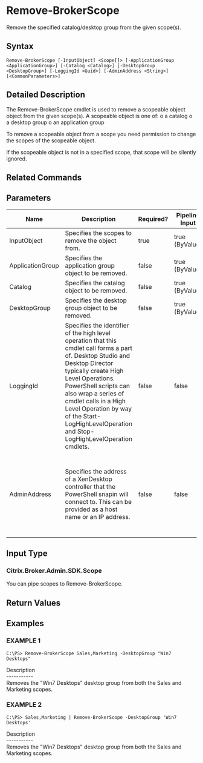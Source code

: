 ﻿# Remove-BrokerScope

   Remove the specified catalog/desktop group from the given scope(s).

## Syntax
```
Remove-BrokerScope [-InputObject] <Scope[]> [-ApplicationGroup <ApplicationGroup>] [-Catalog <Catalog>] [-DesktopGroup <DesktopGroup>] [-LoggingId <Guid>] [-AdminAddress <String>] [<CommonParameters>]
```

## Detailed Description
   The Remove-BrokerScope cmdlet is used to remove a scopeable object object from the given scope(s). A scopeable object is one of:
o a catalog
o a desktop group
o an application group

To remove a scopeable object from a scope you need permission to change the scopes of the scopeable object.

If the scopeable object is not in a specified scope, that scope will be silently ignored.

## Related Commands
## Parameters

| Name   | Description | Required? | Pipeline Input | Default Value |
| --- | --- | --- | --- | --- |
| InputObject | Specifies the scopes to remove the object from. | true | true (ByValue) | null |
| ApplicationGroup | Specifies the application group object to be removed. | false | true (ByValue) |  |
| Catalog | Specifies the catalog object to be removed. | false | true (ByValue) |  |
| DesktopGroup | Specifies the desktop group object to be removed. | false | true (ByValue) |  |
| LoggingId | Specifies the identifier of the high level operation that this cmdlet call forms a part of. Desktop Studio and Desktop Director typically create High Level Operations. PowerShell scripts can also wrap a series of cmdlet calls in a High Level Operation by way of the Start-LogHighLevelOperation and Stop-LogHighLevelOperation cmdlets. | false | false |  |
| AdminAddress | Specifies the address of a XenDesktop controller that the PowerShell snapin will connect to. This can be provided as a host name or an IP address. | false | false | Localhost. Once a value is provided by any cmdlet, this value will become the default. |

## Input Type
### Citrix.Broker.Admin.SDK.Scope
   You can pipe scopes to Remove-BrokerScope.
## Return Values
### 
   
## Examples

### EXAMPLE 1
```
C:\PS> Remove-BrokerScope Sales,Marketing -DesktopGroup "Win7 Desktops"
```
   Description<br>-----------<br>Removes the "Win7 Desktops" desktop group from both the Sales and Marketing scopes.
### EXAMPLE 2
```
C:\PS> Sales,Marketing | Remove-BrokerScope -DesktopGroup 'Win7 Desktops'
```
   Description<br>-----------<br>Removes the "Win7 Desktops" desktop group from both the Sales and Marketing scopes.
